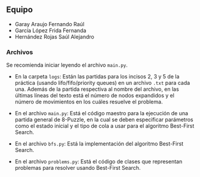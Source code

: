 ## Equipo
- Garay Araujo Fernando Raúl
- García López Frida Fernanda
- Hernández Rojas Saúl Alejandro

### Archivos

Se recomienda iniciar leyendo el archivo `main.py`.

- En la carpeta `logs`: Están las partidas para los incisos 2, 3 y 5 de la práctica (usando lifo/fifo/priority queues) en un archivo `.txt` para cada una. Además de la partida respectiva al nombre del archivo, en las últimas líneas del texto está el número de nodos expandidos y el número de movimientos en los cuáles resuelve el problema.

- En el archivo `main.py`: Está el código maestro para la ejecución de una partida general de 8-Puzzle, en la cual se deben especificar parámetros como el estado inicial y el tipo de cola a usar para el algoritmo Best-First Search.

- En el archivo `bfs.py`: Está la implementación del algoritmo Best-First Search.

- En el archivo `problems.py`: Está el código de clases que representan problemas para resolver usando Best-First Search.
